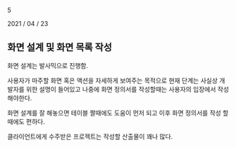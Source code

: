 5

2021 / 04 / 23



## 화면 설계 및 화면 목록 작성

화면 설계는 발사믹으로 진행함.

사용자가 마주할 화면 혹은 액션을 자세하게 보여주는 목적으로 현재 단계는 사실상 개발자를 위한 설명이 들어있고 나중에 화면 정의서를 작성할때는 사용자의 입장에서 작성해야한다.

화면 설계를 잘 해놓으면 테이블 짤때에도 도움이 먼저 되고 이후 화면 정의서를 작성 할 때에도 편하다.

클라이언트에게 수주받은 프로젝트는 작성할 산출물이 꽤나 많다.

